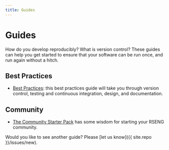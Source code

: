 ```yaml
---
title: Guides
---
```


# Guides

How do you develop reproducibly? What is version control? These guides can help
you get started to ensure that your software can be run once, and run again without
a hitch.

## Best Practices

 - [Best Practices](best-practices): this best practices guide will take you through version control, testing and continuous integration, design, and documentation.

## Community

 - [The Community Starter Pack](https://rseng.github.io/starter-pack/) has some wisdom for starting your RSENG community.
 
Would you like to see another guide? Please [let us know]({{ site.repo }}/issues/new).
